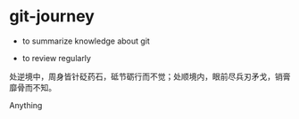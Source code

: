# git-journey

- to summarize knowledge about git

- to review regularly

处逆境中，周身皆针砭药石，砥节砺行而不觉；处顺境内，眼前尽兵刃矛戈，销膏靡骨而不知。

Anything
                     


